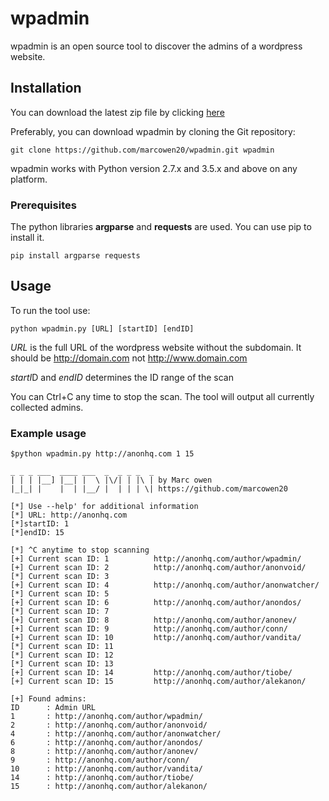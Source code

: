 # wpadmin

wpadmin is an open source tool to discover the admins of a wordpress website.

## Installation

You can download the latest zip file by clicking [here](https://github.com/marcowen20/wpadmin/archive/master.zip)

Preferably, you can download wpadmin by cloning the Git repository:
```
git clone https://github.com/marcowen20/wpadmin.git wpadmin
```
wpadmin works with Python version 2.7.x and 3.5.x and above on any platform.

### Prerequisites

The python libraries **argparse** and **requests** are used. You can use pip to install it.

```
pip install argparse requests
```

## Usage

To run the tool use: 
```
python wpadmin.py [URL] [startID] [endID]
```
*URL* is the full URL of the wordpress website without the subdomain. It should be http://domain.com not http://www.domain.com

*startI*D and *endID* determines the ID range of the scan

You can Ctrl+C any time to stop the scan. The tool will output all currently collected admins.

### Example usage
```
$python wpadmin.py http://anonhq.com 1 15

_ _ _ ___  ____ ___  _  _ _ _  _
| | | |__] |__| |  \ |\/| | |\ | by Marc owen
|_|_| |    |  | |__/ |  | | | \| https://github.com/marcowen20

[*] Use --help' for additional information
[*] URL: http://anonhq.com
[*]startID: 1
[*]endID: 15

[*] ^C anytime to stop scanning
[+] Current scan ID: 1          http://anonhq.com/author/wpadmin/
[+] Current scan ID: 2          http://anonhq.com/author/anonvoid/
[*] Current scan ID: 3
[+] Current scan ID: 4          http://anonhq.com/author/anonwatcher/
[*] Current scan ID: 5
[+] Current scan ID: 6          http://anonhq.com/author/anondos/
[*] Current scan ID: 7
[+] Current scan ID: 8          http://anonhq.com/author/anonev/
[+] Current scan ID: 9          http://anonhq.com/author/conn/
[+] Current scan ID: 10         http://anonhq.com/author/vandita/
[*] Current scan ID: 11
[*] Current scan ID: 12
[*] Current scan ID: 13
[+] Current scan ID: 14         http://anonhq.com/author/tiobe/
[+] Current scan ID: 15         http://anonhq.com/author/alekanon/

[+] Found admins:
ID      : Admin URL
1       : http://anonhq.com/author/wpadmin/
2       : http://anonhq.com/author/anonvoid/
4       : http://anonhq.com/author/anonwatcher/
6       : http://anonhq.com/author/anondos/
8       : http://anonhq.com/author/anonev/
9       : http://anonhq.com/author/conn/
10      : http://anonhq.com/author/vandita/
14      : http://anonhq.com/author/tiobe/
15      : http://anonhq.com/author/alekanon/
```
